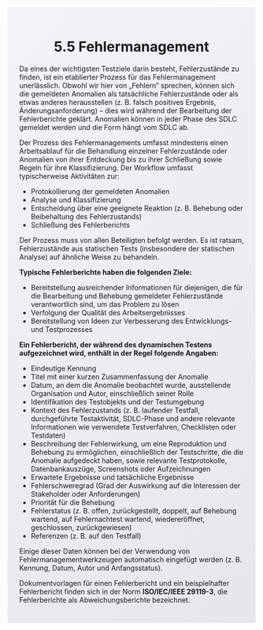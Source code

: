 <div class="rounded-lg border shadow-sm" style="background: linear-gradient(135deg,#F3F4F6 0%,#E5E7EB 100%); padding: 24px; border-color: #9CA3AF">
  <header style="margin-bottom:12px">
    <h1 class="text-2xl font-bold text-gray-900">5.5 Fehlermanagement</h1>
  </header>
  <article class="prose max-w-none">
    <p>Da eines der wichtigsten Testziele darin besteht, Fehlerzustände zu finden, ist ein etablierter Prozess für das Fehlermanagement unerlässlich. Obwohl wir hier von „Fehlern“ sprechen, können sich die gemeldeten Anomalien als tatsächliche Fehlerzustände oder als etwas anderes herausstellen (z. B. falsch positives Ergebnis, Änderungsanforderung) – dies wird während der Bearbeitung der Fehlerberichte geklärt. Anomalien können in jeder Phase des SDLC gemeldet werden und die Form hängt vom SDLC ab.</p>
    <p>Der Prozess des Fehlermanagements umfasst mindestens einen Arbeitsablauf für die Behandlung einzelner Fehlerzustände oder Anomalien von ihrer Entdeckung bis zu ihrer Schließung sowie Regeln für ihre Klassifizierung. Der Workflow umfasst typischerweise Aktivitäten zur:</p>
    <ul>
      <li>Protokollierung der gemeldeten Anomalien</li>
      <li>Analyse und Klassifizierung</li>
      <li>Entscheidung über eine geeignete Reaktion (z. B. Behebung oder Beibehaltung des Fehlerzustands)</li>
      <li>Schließung des Fehlerberichts</li>
    </ul>
    <p>Der Prozess muss von allen Beteiligten befolgt werden. Es ist ratsam, Fehlerzustände aus statischen Tests (insbesondere der statischen Analyse) auf ähnliche Weise zu behandeln.</p>
    <p><strong>Typische Fehlerberichte haben die folgenden Ziele:</strong></p>
    <ul>
      <li>Bereitstellung ausreichender Informationen für diejenigen, die für die Bearbeitung und Behebung gemeldeter Fehlerzustände verantwortlich sind, um das Problem zu lösen</li>
      <li>Verfolgung der Qualität des Arbeitsergebnisses</li>
      <li>Bereitstellung von Ideen zur Verbesserung des Entwicklungs- und Testprozesses</li>
    </ul>
    <p><strong>Ein Fehlerbericht, der während des dynamischen Testens aufgezeichnet wird, enthält in der Regel folgende Angaben:</strong></p>
    <ul>
      <li>Eindeutige Kennung</li>
      <li>Titel mit einer kurzen Zusammenfassung der Anomalie</li>
      <li>Datum, an dem die Anomalie beobachtet wurde, ausstellende Organisation und Autor, einschließlich seiner Rolle</li>
      <li>Identifikation des Testobjekts und der Testumgebung</li>
      <li>Kontext des Fehlerzustands (z. B. laufender Testfall, durchgeführte Testaktivität, SDLC-Phase und andere relevante Informationen wie verwendete Testverfahren, Checklisten oder Testdaten)</li>
      <li>Beschreibung der Fehlerwirkung, um eine Reproduktion und Behebung zu ermöglichen, einschließlich der Testschritte, die die Anomalie aufgedeckt haben, sowie relevante Testprotokolle, Datenbankauszüge, Screenshots oder Aufzeichnungen</li>
      <li>Erwartete Ergebnisse und tatsächliche Ergebnisse</li>
      <li>Fehlerschweregrad (Grad der Auswirkung auf die Interessen der Stakeholder oder Anforderungen)</li>
      <li>Priorität für die Behebung</li>
      <li>Fehlerstatus (z. B. offen, zurückgestellt, doppelt, auf Behebung wartend, auf Fehlernachtest wartend, wiedereröffnet, geschlossen, zurückgewiesen)</li>
      <li>Referenzen (z. B. auf den Testfall)</li>
    </ul>
    <p>Einige dieser Daten können bei der Verwendung von Fehlermanagementwerkzeugen automatisch eingefügt werden (z. B. Kennung, Datum, Autor und Anfangsstatus).</p>
    <p>Dokumentvorlagen für einen Fehlerbericht und ein beispielhafter Fehlerbericht finden sich in der Norm <strong>ISO/IEC/IEEE 29119-3</strong>, die Fehlerberichte als Abweichungsberichte bezeichnet.</p>
  </article>
</div>
